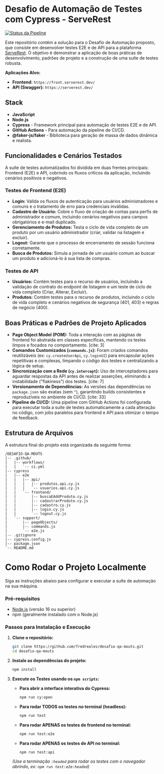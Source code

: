 # Desafio de Automação de Testes com Cypress - ServeRest

[![Status da Pipeline](https://github.com/fredreales/desafio-qa-mouts/actions/workflows/ci.yml/badge.svg)](https://github.com/fredreales/desafio-qa-mouts/actions/workflows/ci.yml)

Este repositório contém a solução para o Desafio de Automação proposto, que consiste em desenvolver testes E2E e de API para a plataforma [ServeRest](https://serverest.dev/). O objetivo é demonstrar a aplicação de boas práticas de desenvolvimento, padrões de projeto e a construção de uma suíte de testes robusta.

**Aplicações Alvo:**
* **Frontend:** `https://front.serverest.dev/`
* **API (Swagger):** `https://serverest.dev/`

## Stack
* **JavaScript**
* **Node.js**
* **Cypress** - Framework principal para automação de testes E2E e de API.
* **GitHub Actions** - Para automação da pipeline de CI/CD.
* **@faker-js/faker** - Biblioteca para geração de massa de dados dinâmica e realista.

## Funcionalidades e Cenários Testados

A suíte de testes automatizados foi dividida em duas frentes principais: Frontend (E2E) e API, cobrindo os fluxos críticos da aplicação, incluindo cenários positivos e negativos.

### Testes de Frontend (E2E)

* **Login:** Valida os fluxos de autenticação para usuários administradores e comuns e o tratamento de erro para credenciais inválidas.
* **Cadastro de Usuário:** Cobre o fluxo de criação de contas para perfis de administrador e comum, incluindo cenários negativos para campos obrigatórios e e-mail duplicado.
* **Gerenciamento de Produtos:** Testa o ciclo de vida completo de um produto por um usuário administrador (criar, validar na listagem e excluir).
* **Logout:** Garante que o processo de encerramento de sessão funciona corretamente.
* **Busca de Produtos:** Simula a jornada de um usuário comum ao buscar um produto e adicioná-lo à sua lista de compras.

### Testes de API

* **Usuários:** Contém testes para o recurso de usuários, incluindo a validação de contrato do endpoint de listagem e um teste de ciclo de vida completo (Criar, Alterar, Excluir).
* **Produtos:** Contém testes para o recurso de produtos, incluindo o ciclo de vida completo e cenários negativos de segurança (401, 403) e regras de negócio (400).

##  Boas Práticas e Padrões de Projeto Aplicados

* **Page Object Model (POM):** Toda a interação com as páginas de frontend foi abstraída em classes específicas, mantendo os testes limpos e focados no comportamento. [cite: 3]
* **Comandos Customizados (`commands.js`):** Foram criados comandos reutilizáveis (ex: `cy.createUserApi`, `cy.loginUI`) para encapsular ações repetitivas e complexas, limpando o código dos testes e centralizando a lógica de setup.
* **Sincronização com a Rede (`cy.intercept`):** Uso de interceptadores para aguardar respostas da API antes de realizar asserções, eliminando a instabilidade ("flakiness") dos testes. [cite: 7]
* **Versionamento de Dependências:** As versões das dependências no `package.json` são exatas (sem `^`), garantindo builds consistentes e reproduzíveis no ambiente de CI/CD. [cite: 33]
* **Pipeline de CI/CD:** Uma pipeline com GitHub Actions foi configurada para executar toda a suíte de testes automaticamente a cada alteração no código, com jobs paralelos para frontend e API para otimizar o tempo de feedback.

## Estrutura de Arquivos

A estrutura final do projeto está organizada da seguinte forma:

```text
/DESAFIO-QA-MOUTS
|-- .github/
|   |-- workflows/
|   |   `-- ci.yml
|-- cypress
|   |-- e2e
|   |   |-- api/
|   |   |   |-- produtos.api.cy.js
|   |   |   `-- usuarios.api.cy.js
|   |   `-- frontend/
|   |       |-- buscaEAddProduto.cy.js
|   |       |-- cadastrarProduto.cy.js
|   |       |-- cadastro.cy.js
|   |       |-- login.cy.js
|   |       `-- logout.cy.js
|   `-- support/
|       |-- pageObjects/
|       |-- commands.js
|       `-- e2e.js
|-- .gitignore
|-- cypress.config.js
|-- package.json
`-- README.md
```
# Como Rodar o Projeto Localmente

Siga as instruções abaixo para configurar e executar a suíte de automação na sua máquina.

### Pré-requisitos
* [Node.js](https://nodejs.org/en/) (versão 16 ou superior)
* npm (geralmente instalado com o Node.js)

### Passos para Instalação e Execução

1.  **Clone o repositório:**
    ```bash
    git clone https://github.com/fredreales/desafio-qa-mouts.git
    cd desafio-qa-mouts
    ```

2.  **Instale as dependências do projeto:**
    ```bash
    npm install
    ```

3.  **Execute os Testes usando os `npm scripts`:**

    * **Para abrir a interface interativa do Cypress:**
        ```bash
        npm run cy:open
        ```

    * **Para rodar TODOS os testes no terminal (headless):**
        ```bash
        npm run test
        ```

    * **Para rodar APENAS os testes de frontend no terminal:**
        ```bash
        npm run test:e2e
        ```

    * **Para rodar APENAS os testes de API no terminal:**
        ```bash
        npm run test:api
        ```
    *(Use a terminação `:headed` para rodar os testes com o navegador abrindo, ex: `npm run test:e2e:headed`)*
